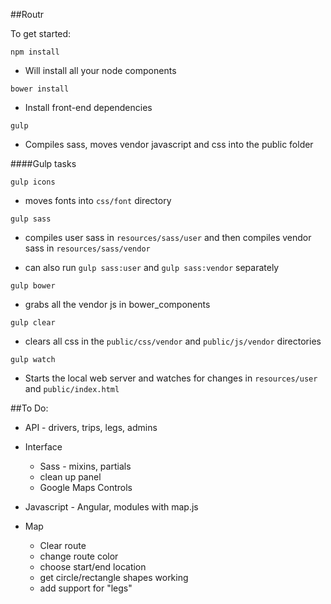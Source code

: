 ##Routr

To get started:

```
npm install
```

  * Will install all your node components


```
bower install
```

  * Install front-end dependencies


```
gulp
```

  * Compiles sass, moves vendor javascript and css into the public folder

####Gulp tasks

```
gulp icons
```

  * moves fonts into `css/font` directory

```
gulp sass
```

  * compiles user sass in `resources/sass/user` and then compiles vendor sass in `resources/sass/vendor`

  * can also run `gulp sass:user` and `gulp sass:vendor` separately

```
gulp bower
```

  * grabs all the vendor js in bower_components

```
gulp clear
```

  * clears all css in the `public/css/vendor` and `public/js/vendor` directories

```
gulp watch
```

  * Starts the local web server and watches for changes in `resources/user` and `public/index.html`
 
##To Do:

  * API - drivers, trips, legs, admins
  * Interface
    * Sass - mixins, partials
    * clean up panel
    * Google Maps Controls

* Javascript - Angular, modules with map.js
* Map 
   * Clear route
   * change route color
   * choose start/end location
   * get circle/rectangle shapes working
   * add support for "legs"
